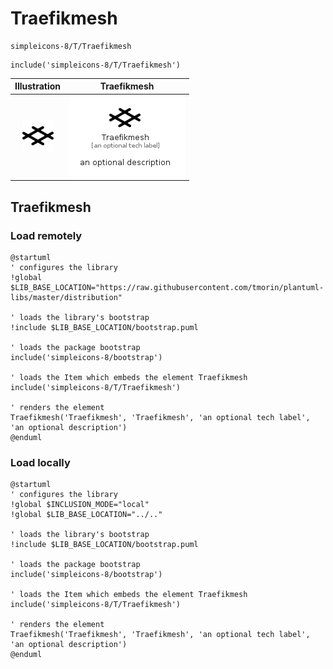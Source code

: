 # Traefikmesh


```text
simpleicons-8/T/Traefikmesh
```

```text
include('simpleicons-8/T/Traefikmesh')
```



| Illustration | Traefikmesh |
| :---: | :---: |
| ![illustration for Illustration](../../simpleicons-8/T/Traefikmesh.png) | ![illustration for Traefikmesh](../../simpleicons-8/T/Traefikmesh.Local.png) |




## Traefikmesh

### Load remotely
```plantuml
@startuml
' configures the library
!global $LIB_BASE_LOCATION="https://raw.githubusercontent.com/tmorin/plantuml-libs/master/distribution"

' loads the library's bootstrap
!include $LIB_BASE_LOCATION/bootstrap.puml

' loads the package bootstrap
include('simpleicons-8/bootstrap')

' loads the Item which embeds the element Traefikmesh
include('simpleicons-8/T/Traefikmesh')

' renders the element
Traefikmesh('Traefikmesh', 'Traefikmesh', 'an optional tech label', 'an optional description')
@enduml
```

### Load locally
```plantuml
@startuml
' configures the library
!global $INCLUSION_MODE="local"
!global $LIB_BASE_LOCATION="../.."

' loads the library's bootstrap
!include $LIB_BASE_LOCATION/bootstrap.puml

' loads the package bootstrap
include('simpleicons-8/bootstrap')

' loads the Item which embeds the element Traefikmesh
include('simpleicons-8/T/Traefikmesh')

' renders the element
Traefikmesh('Traefikmesh', 'Traefikmesh', 'an optional tech label', 'an optional description')
@enduml
```

